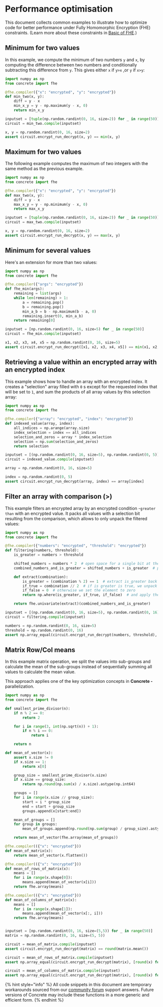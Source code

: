 # Performance optimisation

This document collects common examples to illustrate how to optimize code for better performance under Fully Homomorphic Encryption (FHE) constraints. (Learn more about these constraints in [Basic of FHE](fhe\_basics.md).)

## Minimum for two values

In this example, we compute the minimum of two numbers `y` and `x`,  by computing the difference between two numbers and conditionally subtracting this difference from `y`. This gives either `x` if `y>x` ,or `y` if `x>y`:

```python
import numpy as np
from concrete import fhe

@fhe.compiler({"x": "encrypted", "y": "encrypted"})
def min_two(x, y):
	diff = y - x
	min_x_y = y - np.maximum(y - x, 0)
	return min_x_y

inputset = [tuple(np.random.randint(0, 16, size=2)) for _ in range(50)]
circuit = min_two.compile(inputset)

x, y = np.random.randint(0, 16, size=2)
assert circuit.encrypt_run_decrypt(x, y) == min(x, y)
```

## Maximum for two values

The following example computes the maximum of two integers with the same method as the previous example.

```python
import numpy as np
from concrete import fhe

@fhe.compiler({"x": "encrypted", "y": "encrypted"})
def max_two(x, y):
	diff = y - x
	max_x_y = y - np.minimum(y - x, 0)
	return max_x_y

inputset = [tuple(np.random.randint(0, 16, size=2)) for _ in range(50)]
circuit = max_two.compile(inputset)

x, y = np.random.randint(0, 16, size=2)
assert circuit.encrypt_run_decrypt(x, y) == max(x, y)
```

## Minimum for several values

Here's an extension for more than two values:

```python
import numpy as np
from concrete import fhe

@fhe.compiler({"args": "encrypted"})
def fhe_min(args):
    remaining = list(args)
    while len(remaining) > 1:
        a = remaining.pop()
        b = remaining.pop()
        min_a_b = b - np.maximum(b - a, 0)
        remaining.insert(0, min_a_b)
    return remaining[0]

inputset = [np.random.randint(0, 16, size=5) for _ in range(50)]
circuit = fhe_min.compile(inputset)

x1, x2, x3, x4, x5 = np.random.randint(0, 16, size=5)
assert circuit.encrypt_run_decrypt([x1, x2, x3, x4, x5]) == min(x1, x2, x3, x4, x5)
```

## Retrieving a value within an encrypted array with an encrypted index

This example shows how to handle an array with an encrypted index. It creates a "selection" array filled with `0` s except for the requested index that will be set to `1`, and sum the products of all array values by this selection array:

```python
import numpy as np
from concrete import fhe

@fhe.compiler({"array": "encrypted", "index": "encrypted"})
def indexed_value(array, index):
    all_indices = np.arange(array.size)
    index_selection = index == all_indices
    selection_and_zeros = array * index_selection
    selection = np.sum(selection_and_zeros)
    return selection

inputset = [(np.random.randint(0, 16, size=5), np.random.randint(0, 5)) for _ in range(50)]
circuit = indexed_value.compile(inputset)

array = np.random.randint(0, 16, size=5)

index = np.random.randint(0, 5)
assert circuit.encrypt_run_decrypt(array, index) == array[index]
```

## Filter an array with comparison (>)

This example filters an encrypted array by an encrypted condition -`greater than` with an encrypted value. It packs all values with a selection bit resulting from the comparison, which allows to only unpack the filtered values:

```python
import numpy as np
from concrete import fhe

@fhe.compiler({"numbers": "encrypted", "threshold": "encrypted"})
def filtering(numbers, threshold):
    is_greater = numbers > threshold

    shifted_numbers = numbers * 2  # open space for a single bit at the end
    combined_numbers_and_is_greater = shifted_numbers + is_greater  # put is_greater to that bit

    def extract(combination):
        is_greater = (combination % 2) == 1  # extract is_greater back from packing
        if_true = combination // 2  # if is greater is true, we unpack the number and use it
        if_false = 0  # otherwise we set the element to zero
        return np.where(is_greater, if_true, if_false)  # and apply the operation

    return fhe.univariate(extract)(combined_numbers_and_is_greater)

inputset = [(np.random.randint(0, 16, size=5), np.random.randint(0, 16)) for _ in range(50)]
circuit = filtering.compile(inputset)

numbers = np.random.randint(0, 16, size=5)
threshold = np.random.randint(0, 16)
assert np.array_equal(circuit.encrypt_run_decrypt(numbers, threshold), list(map(lambda x: x if x > threshold else 0, numbers)))

```

## Matrix Row/Col means

In this example matrix operation, we split the values into sub-groups and calculate the mean of the sub-groups instead of sequentially summing all values to calculate the mean value.

This approach applies one of the key optimization concepts in **Concrete -** parallelization.

```python
import numpy as np
from concrete import fhe

def smallest_prime_divisor(n):
    if n % 2 == 0:
        return 2

    for i in range(3, int(np.sqrt(n)) + 1):
        if n % i == 0:
            return i

    return n

def mean_of_vector(x):
    assert x.size != 0
    if x.size == 1:
        return x[0]

    group_size = smallest_prime_divisor(x.size)
    if x.size == group_size:
        return np.round(np.sum(x) / x.size).astype(np.int64)

    groups = []
    for i in range(x.size // group_size):
        start = i * group_size
        end = start + group_size
        groups.append(x[start:end])

    mean_of_groups = []
    for group in groups:
        mean_of_groups.append(np.round(np.sum(group) / group_size).astype(np.int64))

    return mean_of_vector(fhe.array(mean_of_groups))

@fhe.compiler(({"x": "encrypted"}))
def mean_of_matrix(x):
    return mean_of_vector(x.flatten())

@fhe.compiler(({"x": "encrypted"}))
def mean_of_rows_of_matrix(x):
    means = []
    for i in range(x.shape[0]):
        means.append(mean_of_vector(x[i]))
    return fhe.array(means)

@fhe.compiler(({"x": "encrypted"}))
def mean_of_columns_of_matrix(x):
    means = []
    for i in range(x.shape[1]):
        means.append(mean_of_vector(x[:, i]))
    return fhe.array(means)


inputset = [np.random.randint(0, 16, size=(5,5)) for _ in range(50)]
matrix = np.random.randint(0, 16, size=(5, 5))

circuit = mean_of_matrix.compile(inputset)
assert circuit.encrypt_run_decrypt(matrix) == round(matrix.mean())

circuit = mean_of_rows_of_matrix.compile(inputset)
assert np.array_equal(circuit.encrypt_run_decrypt(matrix), [round(x) for x in matrix.mean(1)])

circuit = mean_of_columns_of_matrix.compile(inputset)
assert np.array_equal(circuit.encrypt_run_decrypt(matrix), [round(x) for x in matrix.mean(0)])
```

{% hint style="info" %}
All code snippets in this document are temporary workarounds sourced from our [community forum](https://community.zama.ai) support answers.  Future versions of Concrete may include these functions in a more generic and efficient form.
{% endhint %}
